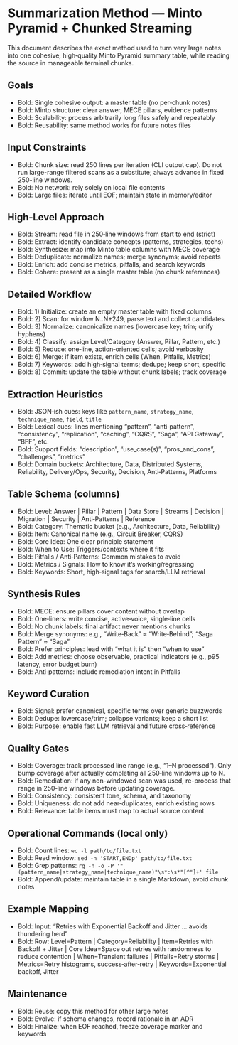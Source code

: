 # Summarization Method — Minto Pyramid + Chunked Streaming

This document describes the exact method used to turn very large notes into one cohesive, high‑quality Minto Pyramid summary table, while reading the source in manageable terminal chunks.

## Goals

- Bold: Single cohesive output: a master table (no per‑chunk notes)
- Bold: Minto structure: clear answer, MECE pillars, evidence patterns
- Bold: Scalability: process arbitrarily long files safely and repeatably
- Bold: Reusability: same method works for future notes files

## Input Constraints

- Bold: Chunk size: read 250 lines per iteration (CLI output cap). Do not run large-range filtered scans as a substitute; always advance in fixed 250-line windows.
- Bold: No network: rely solely on local file contents
- Bold: Large files: iterate until EOF; maintain state in memory/editor

## High‑Level Approach

- Bold: Stream: read file in 250‑line windows from start to end (strict)
- Bold: Extract: identify candidate concepts (patterns, strategies, techs)
- Bold: Synthesize: map into Minto table columns with MECE coverage
- Bold: Deduplicate: normalize names; merge synonyms; avoid repeats
- Bold: Enrich: add concise metrics, pitfalls, and search keywords
- Bold: Cohere: present as a single master table (no chunk references)

## Detailed Workflow

- Bold: 1) Initialize: create an empty master table with fixed columns
- Bold: 2) Scan: for window N..N+249, parse text and collect candidates
- Bold: 3) Normalize: canonicalize names (lowercase key; trim; unify hyphens)
- Bold: 4) Classify: assign Level/Category (Answer, Pillar, Pattern, etc.)
- Bold: 5) Reduce: one‑line, action‑oriented cells; avoid verbosity
- Bold: 6) Merge: if item exists, enrich cells (When, Pitfalls, Metrics)
- Bold: 7) Keywords: add high‑signal terms; dedupe; keep short, specific
- Bold: 8) Commit: update the table without chunk labels; track coverage

## Extraction Heuristics

- Bold: JSON‑ish cues: keys like `pattern_name`, `strategy_name`, `technique_name`, `field`, `title`
- Bold: Lexical cues: lines mentioning “pattern”, “anti‑pattern”, “consistency”, “replication”, “caching”, “CQRS”, “Saga”, “API Gateway”, “BFF”, etc.
- Bold: Support fields: “description”, “use_case(s)”, “pros_and_cons”, “challenges”, “metrics”
- Bold: Domain buckets: Architecture, Data, Distributed Systems, Reliability, Delivery/Ops, Security, Decision, Anti‑Patterns, Platforms

## Table Schema (columns)

- Bold: Level: Answer | Pillar | Pattern | Data Store | Streams | Decision | Migration | Security | Anti‑Patterns | Reference
- Bold: Category: Thematic bucket (e.g., Architecture, Data, Reliability)
- Bold: Item: Canonical name (e.g., Circuit Breaker, CQRS)
- Bold: Core Idea: One clear principle statement
- Bold: When to Use: Triggers/contexts where it fits
- Bold: Pitfalls / Anti‑Patterns: Common mistakes to avoid
- Bold: Metrics / Signals: How to know it’s working/regressing
- Bold: Keywords: Short, high‑signal tags for search/LLM retrieval

## Synthesis Rules

- Bold: MECE: ensure pillars cover content without overlap
- Bold: One‑liners: write concise, active‑voice, single‑line cells
- Bold: No chunk labels: final artifact never mentions chunks
- Bold: Merge synonyms: e.g., “Write‑Back” ≈ “Write‑Behind”; “Saga Pattern” ≈ “Saga”
- Bold: Prefer principles: lead with “what it is” then “when to use”
- Bold: Add metrics: choose observable, practical indicators (e.g., p95 latency, error budget burn)
- Bold: Anti‑patterns: include remediation intent in Pitfalls

## Keyword Curation

- Bold: Signal: prefer canonical, specific terms over generic buzzwords
- Bold: Dedupe: lowercase/trim; collapse variants; keep a short list
- Bold: Purpose: enable fast LLM retrieval and future cross‑reference

## Quality Gates

- Bold: Coverage: track processed line range (e.g., “1–N processed”). Only bump coverage after actually completing all 250‑line windows up to N.
- Bold: Remediation: if any non-windowed scan was used, re-process that range in 250‑line windows before updating coverage.
- Bold: Consistency: consistent tone, schema, and taxonomy
- Bold: Uniqueness: do not add near‑duplicates; enrich existing rows
- Bold: Relevance: table items must map to actual source content

## Operational Commands (local only)

- Bold: Count lines: `wc -l path/to/file.txt`
- Bold: Read window: `sed -n 'START,ENDp' path/to/file.txt`
- Bold: Grep patterns: `rg -n -o -P '"(pattern_name|strategy_name|technique_name)"\s*:\s*"[^"]+' file`
- Bold: Append/update: maintain table in a single Markdown; avoid chunk notes

## Example Mapping

- Bold: Input: “Retries with Exponential Backoff and Jitter … avoids thundering herd”
- Bold: Row: Level=Pattern | Category=Reliability | Item=Retries with Backoff + Jitter | Core Idea=Space out retries with randomness to reduce contention | When=Transient failures | Pitfalls=Retry storms | Metrics=Retry histograms, success‑after‑retry | Keywords=Exponential backoff, Jitter

## Maintenance

- Bold: Reuse: copy this method for other large notes
- Bold: Evolve: if schema changes, record rationale in an ADR
- Bold: Finalize: when EOF reached, freeze coverage marker and keywords
